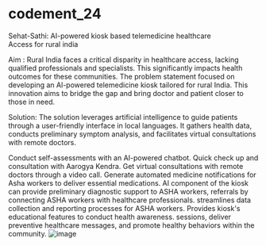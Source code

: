 # codement_24

Sehat-Sathi: AI-powered kiosk based telemedicine healthcare Access for rural india

Aim : Rural India faces a critical disparity in healthcare access, lacking qualified professionals and specialists. This significantly impacts health outcomes for these communities. The problem statement  focused on developing an Al-powered telemedicine kiosk tailored for rural India. This innovation aims to bridge the gap and bring doctor and patient closer to those in need.

Solution:
The solution leverages artificial intelligence to guide patients through a user-friendly interface in local languages. It gathers health data, conducts preliminary symptom analysis, and facilitates virtual consultations with remote doctors.

Conduct self-assessments with an AI-powered chatbot.
Quick check up and consultation with Aarogya Kendra. 
Get virtual consultations with remote doctors through a video call.
Generate automated medicine notifications for Asha workers to deliver essential medications.
AI component of the kiosk can provide preliminary diagnostic support to ASHA workers, referrals by connecting ASHA workers with healthcare professionals.
streamlines data collection and reporting processes for ASHA workers.
Provides kiosk's educational features to conduct health awareness. sessions, deliver preventive healthcare messages, and promote healthy behaviors within the community. 
![image](https://github.com/vaishnavi-sherala/codement_24/assets/75805513/33f9bf38-7002-47cb-affd-250d31d9ba56)
